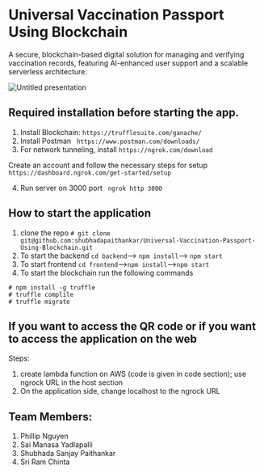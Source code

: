 # Universal Vaccination Passport Using Blockchain

 A secure, blockchain-based digital solution for managing and verifying vaccination records, featuring AI-enhanced user support and a scalable serverless architecture.
 

![Untitled presentation](https://github.com/shubhadapaithankar/Universal-Vaccination-Passport-Using-Blockchain/assets/99461999/b82a4e16-0c69-49f8-ba65-b3537a8c0321)

## Required installation before starting the app.

1. Install Blockchain:  `https://trufflesuite.com/ganache/`
2. Install Postman ` https://www.postman.com/downloads/`
3. For network tunneling, install `https://ngrok.com/download` 

Create an account and follow the necessary steps for setup `https://dashboard.ngrok.com/get-started/setup`

4. Run server on 3000 port ` ngrok http 3000`

## How to start the application
1. clone the repo ` # git clone git@github.com:shubhadapaithankar/Universal-Vaccination-Passport-Using-Blockchain.git `
2. To start the backend `cd backend`--> `npm install`--> `npm start`
3. To start frontend `cd frontend`-->`npm install`-->`npm start`
4. To start the blockchain run the following commands

```
# npm install -g truffle
# truffle complile
# truffle migrate  
  ```


## If you want to access the QR code or if you want to access the application on the web

Steps:
1. create lambda function on AWS (code is given in code section); use ngrock URL in the host section
2. On the application side, change localhost to the ngrock URL

## Team Members:

1. Phillip Nguyen 
2. Sai Manasa Yadlapalli 
3. Shubhada Sanjay Paithankar 
4. Sri Ram Chinta 
